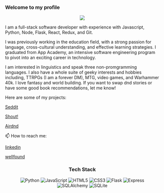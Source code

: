 ### Welcome to my profile

<p align="center">
  <a href="https://git.io/typing-svg"><img src="https://readme-typing-svg.demolab.com?font=Rubik&pause=1000&size=30&color=            957DAD&center=true&vCenter=true&width=475&lines=Full+Stack+Web+Developer;Software+Development+Engineer;Marc+Smith" "alt="Typing SVG" /></a>
</p>

I am a full-stack software developer with experience with Javascript, Python, Node, Flask, React, Redux, and Git.

I was previously working in the education field, with a strong passion for language, cross-cultural understanding, and effective learning strategies. I graduated from App Academy, an intensive software engineering program to pivot into an exciting career in technology.

I am interested in linguistics and speak three non-promgramming languages. I also have a whole suite of geeky interests and hobbies including, TTRPGs (I am a forever DM), MTG, video games, and Warhammer 40k. I love fantasy and world building. If you want to swap dnd stories or have some good book recommendations, let me know!

Here are some of my projects:

[Seddit](https://github.com/marcsmithr/Reddit-Clone)

[Shout!](https://github.com/mikaelkuniko/shout_yelp_clone)

[Airdnd](https://github.com/marcsmithr/AirBnb)

📫 How to reach me: 

[linkedin](https://www.linkedin.com/in/marc-smith-240720224/)

[wellfound](https://angel.co/u/marc-smith-24)


<div>
  <div align="center">
    <h3>Tech Stack</h3>
  
![Python](https://img.shields.io/badge/python-3670A0?style=for-the-badge&logo=python&logoColor=ffdd54)
![JavaScript](https://img.shields.io/badge/javascript-%23323330.svg?style=for-the-badge&logo=javascript&logoColor=%23F7DF1E)
![HTML5](https://img.shields.io/badge/html5-%23E34F26.svg?style=for-the-badge&logo=html5&logoColor=white)
![CSS3](https://img.shields.io/badge/css3-%231572B6.svg?style=for-the-badge&logo=css3&logoColor=white)
![Flask](https://img.shields.io/badge/java-%23ED8B00.svg?style=for-the-badge&logo=java&logoColor=white)
![Express](https://img.shields.io/badge/markdown-%23000000.svg?style=for-the-badge&logo=markdown&logoColor=white)
![SQLAlchemy](https://img.shields.io/badge/java-%23ED8B00.svg?style=for-the-badge&logo=java&logoColor=white)
![SQLite](https://img.shields.io/badge/markdown-%23000000.svg?style=for-the-badge&logo=markdown&logoColor=white)
  
  </div>


<!--
**marcsmithr/marcsmithr** is a ✨ _special_ ✨ repository because its `README.md` (this file) appears on your GitHub profile.

Here are some ideas to get you started:

- 🔭 I’m currently working on ...
- 🌱 I’m currently learning ...
- 👯 I’m looking to collaborate on ...
- 🤔 I’m looking for help with ...
- 💬 Ask me about ...
- 📫 How to reach me: ...
- 😄 Pronouns: ...
- ⚡ Fun fact: ...
-->

